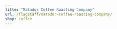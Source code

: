 ```yaml
---
title: "Matador Coffee Roasting Company"
url: /flagstaff/matador-coffee-roasting-company/
shop: coffee
---
```

